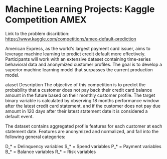 # Machine Learning Projects: Kaggle Competition AMEX

Link to the problem discribtion: https://www.kaggle.com/competitions/amex-default-prediction


American Express, as the world's largest payment card issuer, aims to leverage machine learning to predict credit default more effectively. Participants will work with an extensive dataset containing time-series behavioral data and anonymized customer profiles. The goal is to develop a superior machine learning model that surpasses the current production model.

ataset Description
The objective of this competition is to predict the probability that a customer does not pay back their credit card balance amount in the future based on their monthly customer profile. The target binary variable is calculated by observing 18 months performance window after the latest credit card statement, and if the customer does not pay due amount in 120 days after their latest statement date it is considered a default event.

The dataset contains aggregated profile features for each customer at each statement date. Features are anonymized and normalized, and fall into the following general categories:

D_* = Delinquency variables
S_* = Spend variables
P_* = Payment variables
B_* = Balance variables
R_* = Risk variables
